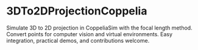 # 3DTo2DProjectionCoppelia
Simulate 3D to 2D projection in CoppeliaSim with the focal length method. Convert points for computer vision and virtual environments. Easy integration, practical demos, and contributions welcome.
